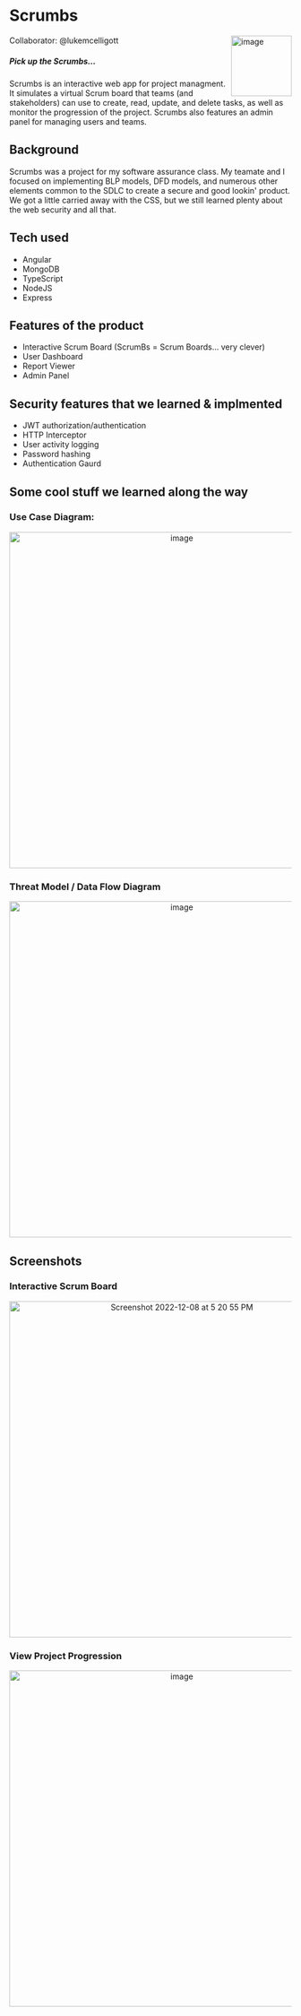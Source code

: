 # Scrumbs
Collaborator: @lukemcelligott
<img width="108" align="right" alt="image" src="https://user-images.githubusercontent.com/71152219/214754005-e74a0f36-b670-4c5c-b14b-ab0fe698e4e9.png" >

##### Pick up the Scrumbs...
Scrumbs is an interactive web app for project managment. It simulates a virtual Scrum board that teams (and stakeholders) can use to create, read, update, and delete tasks, as well as monitor the progression of the project. 
Scrumbs also features an admin panel for managing users and teams.

## Background
Scrumbs was a project for my software assurance class. My teamate and I focused on implementing BLP models, DFD models, and numerous other elements common to the SDLC to create a secure and good lookin' product.
We got a little carried away with the CSS, but we still learned plenty about the web security and all that.

## Tech used
- Angular
- MongoDB
- TypeScript
- NodeJS
- Express

## Features of the product
- Interactive Scrum Board (ScrumBs = Scrum Boards... very clever)
- User Dashboard
- Report Viewer
- Admin Panel
## Security features that we learned & implmented
- JWT authorization/authentication
- HTTP Interceptor
- User activity logging
- Password hashing
- Authentication Gaurd

## Some cool stuff we learned along the way

### Use Case Diagram:
<p align="center">
<img width="600" alt="image" src="https://user-images.githubusercontent.com/71152219/214756251-18c5dc4f-cd37-4761-8688-889a865cbfb0.png">
</p>

### Threat Model / Data Flow Diagram
<p align="center">
<img width="600" alt="image" src="https://user-images.githubusercontent.com/71152219/214756306-4d3b571f-57b0-4b3a-a6f4-a4409ab51033.png">
</p>

## Screenshots

### Interactive Scrum Board
<p align="center">
<img width="600" align="center" alt="Screenshot 2022-12-08 at 5 20 55 PM" src="https://user-images.githubusercontent.com/71152219/214753160-964bf9b8-0f9a-48c3-ba30-eb8fdb0265af.png">
</p>

### View Project Progression
<p align="center">
<img width="600" alt="image" src="https://user-images.githubusercontent.com/71152219/214754737-062588b4-d544-4595-a910-6d34b0fdfb50.png">
</p>
